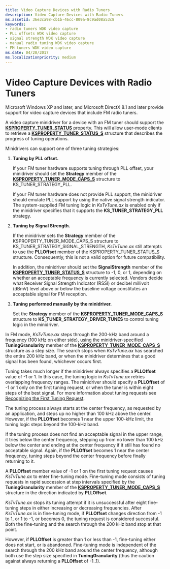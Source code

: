 ```yaml
---
title: Video Capture Devices with Radio Tuners
description: Video Capture Devices with Radio Tuners
ms.assetid: 36e3ca98-cb1b-46cc-809a-8c9ad08a53c8
keywords:
- radio tuners WDK video capture
- PLL offsets WDK video capture
- signal strength WDK video capture
- manual radio tuning WDK video capture
- FM tuners WDK video capture
ms.date: 04/20/2017
ms.localizationpriority: medium
---
```


# Video Capture Devices with Radio Tuners


Microsoft Windows XP and later, and Microsoft DirectX 8.1 and later provide support for video capture devices that include FM radio tuners.

A video capture minidriver for a device with an FM tuner should support the [**KSPROPERTY\_TUNER\_STATUS**](./ksproperty-tuner-status.md) property. This will allow user-mode clients to retrieve a [**KSPROPERTY\_TUNER\_STATUS\_S**](/windows-hardware/drivers/ddi/ksmedia/ns-ksmedia-ksproperty_tuner_status_s) structure that describes the progress of tuning operations.

Minidrivers can support one of three tuning strategies:

1.  **Tuning by PLL offset.**

    If your FM tuner hardware supports tuning through PLL offset, your minidriver should set the **Strategy** member of the [**KSPROPERTY\_TUNER\_MODE\_CAPS\_S**](/windows-hardware/drivers/ddi/ksmedia/ns-ksmedia-ksproperty_tuner_mode_caps_s) structure to KS\_TUNER\_STRATEGY\_PLL.

    If your FM tuner hardware does not provide PLL support, the minidriver should emulate PLL support by using the native signal strength indicator. The system-supplied FM tuning logic in *KsTvTune.ax* is enabled only if the minidriver specifies that it supports the **KS\_TUNER\_STRATEGY\_PLL** strategy.

2.  **Tuning by Signal Strength.**

    If the minidriver sets the **Strategy** member of the KSPROPERTY\_TUNER\_MODE\_CAPS\_S structure to KS\_TUNER\_STRATEGY\_SIGNAL\_STRENGTH, *KsTvTune.ax* still attempts to use the **PLLOffset** member of the KSPROPERTY\_TUNER\_STATUS\_S structure. Consequently, this is not a valid option for future compatibility.

    In addition, the minidriver should set the **SignalStrength** member of the [**KSPROPERTY\_TUNER\_STATUS\_S**](/windows-hardware/drivers/ddi/ksmedia/ns-ksmedia-ksproperty_tuner_status_s) structure to -1, 0, or 1, depending on whether an acceptable frequency is currently selected. Vendors decide what Receiver Signal Strength Indicator (RSSI) or decibel millivolt (dBmV) level above or below the baseline voltage constitutes an acceptable signal for FM reception.

3.  **Tuning performed manually by the minidriver.**

    Set the **Strategy** member of the [**KSPROPERTY\_TUNER\_MODE\_CAPS\_S**](/windows-hardware/drivers/ddi/ksmedia/ns-ksmedia-ksproperty_tuner_mode_caps_s) structure to **KS\_TUNER\_STRATEGY\_DRIVER\_TUNES** to control tuning logic in the minidriver.

In FM mode, *KsTvTune.ax* steps through the 200-kHz band around a frequency (100 kHz on either side), using the minidriver-specified **TuningGranularity** member of the [**KSPROPERTY\_TUNER\_MODE\_CAPS\_S**](/windows-hardware/drivers/ddi/ksmedia/ns-ksmedia-ksproperty_tuner_mode_caps_s) structure as a step size. The search stops when *KsTvTune.ax* has searched the entire 200 kHz band, or when the minidriver determines that a good signal has been found, whichever occurs first.

Tuning takes much longer if the minidriver always specifies a **PLLOffset** value of -1 or 1. In this case, the tuning logic in *KsTvTune.ax* retries overlapping frequency ranges. The minidriver should specify a **PLLOffset** of -1 or 1 only on the first tuning request, or when the tuner is within eight steps of the best signal. For more information about tuning requests see [Recognizing the First Tuning Request](recognizing-the-first-tuning-request.md).

The tuning process always starts at the center frequency, as requested by an application, and steps up no higher than 100 kHz above the center. However, if the **PLLOffset** becomes 1 near the upper 100-kHz limit, the tuning logic steps beyond the 100-kHz band.

If the tuning process does not find an acceptable signal in the upper range, it tries below the center frequency, stepping up from no lower than 100 kHz below the center and ending at the center frequency if it still has found no acceptable signal. Again, if the **PLLOffset** becomes 1 near the center frequency, tuning steps beyond the center frequency before finally returning to it.

A **PLLOffset** member value of -1 or 1 on the first tuning request causes *KsTvTune.ax* to enter fine-tuning mode. Fine-tuning mode consists of tuning requests in rapid succession at step intervals specified by the **TuningGranularity** member of the [**KSPROPERTY\_TUNER\_MODE\_CAPS\_S**](/windows-hardware/drivers/ddi/ksmedia/ns-ksmedia-ksproperty_tuner_mode_caps_s) structure in the direction indicated by **PLLOffset**.

*KsTvTune.ax* stops its tuning attempt if it is unsuccessful after eight fine-tuning steps in either increasing or decreasing frequencies. After *KsTvTune.ax* is in fine-tuning mode, if **PLLOffset** changes direction from -1 to 1, or 1 to -1, or becomes 0, the tuning request is considered successful. Both the fine-tuning and the search through the 200 kHz band stop at that point.

However, if **PLLOffset** is greater than 1 or less than -1, fine-tuning either does not start, or is abandoned. Fine-tuning mode is independent of the search through the 200 kHz band around the center frequency, although both use the step size specified in **TuningGranularity** (thus the caution against always returning a **PLLOffset** of -1..1).

 

